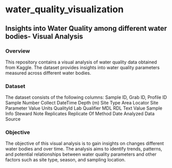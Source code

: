 # water_quality_visualization
## Insights into Water Quality among different water bodies- Visual Analysis

### Overview
This repository contains a visual analysis of water quality data obtained from Kaggle. The dataset provides insights into water quality parameters measured across different water bodies.
### Dataset
The dataset consists of the following columns:
  Sample ID, 
  Grab ID, 
  Profile ID
  Sample Number
  Collect DateTime
  Depth (m)
  Site Type
  Area
  Locator
  Site
  Parameter
  Value
  Units
  QualityId
  Lab Qualifier
  MDL
  RDL
  Text Value
  Sample Info
  Steward Note
  Replicates
  Replicate Of
  Method
  Date Analyzed
  Data Source
### Objective
The objective of this visual analysis is to gain insights on changes different water bodies and over time. 
The analysis aims to identify trends, patterns, and potential relationships between water quality parameters and other factors such as site type, season, and sampling location.
